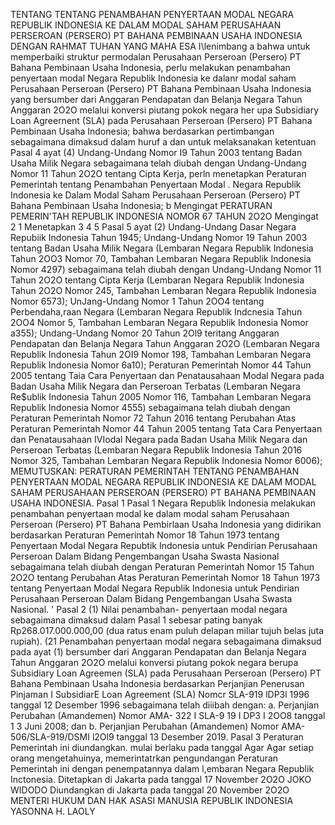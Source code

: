  TENTANG TENTANG PENAMBAHAN PENYERTAAN MODAL NEGARA REPUBLIK INDONESIA KE DALAM MODAL SAHAM PERUSAHAAN PERSEROAN (PERSERO) PT BAHANA PEMBINAAN USAHA INDONESIA
DENGAN RAHMAT TUHAN YANG MAHA ESA I\lenimbang a bahwa untuk memperbaiki struktur permodalan Perusahaan Perseroan (Persero) PT Bahana Pembinaan Usaha Indonesia, perlu melakukan penambahan penyertaan modal Negara Republik Indonesia ke dalanr modal saham Perusahaan Perseroan (Persero) PT Bahana Pembinaan Usaha Indonesia yang bersumber dari Anggaran Pendapatan dan Belanja Negara Tahun Anggaran 2O2O melalui konversi piutang pokok negara her upa Subsidiary Loan Agreernent (SLA) pada Perusahaan Perseroan (Persero) PT Bahana Pembinaan Usaha Indonesia; bahwa berdasarkan pertimbangan sebagaimana dimaksud dalam huruf a dan untuk melaksanakan ketentuan Pasal 4 ayat (4) Undang-Undang Nomor I9 Tahun 2003 tentang Badan Usaha Milik Negara sebagaimana telah diubah dengan Undang-Undang Nomor 11 Tahun 2O2O tentang Cipta Kerja, perln menetapkan Peraturan Pemerintah tentang Penambahan Penyertaan Modal . Negara Republik Indonesia ke Dalam Modal Saham Perusahaan Perseroan (Persero) PT Bahana Pembinaan Usaha Indonesia; b Mengingat PERATURAN PEMERIN'TAH REPUBLIK INDONESIA NOMOR 67 TAHUN 2O2O Mengingat 2 1 Menetapkan 3 4 5 Pasal 5 ayat (2) Undang-Undang Dasar Negara Repubiik Indonesia Tahun 1945; Undang-Undang Nomor 19 Tahun 2003 tentang Badan Usaha Milik Negara (Lembaran Negara Republik Indonesia Tahun 2OO3 Nomor 70, Tambahan Lembaran Negara Republik Indonesia Nomor 4297) sebagaimana telah diubah dengan Undang-Undang Nomor 11 Tahun 2O2O tentang Cipta Kerja (Lembaran Negara Republik Indonesia Tahun 2O2O Nomor 245, Tambahan Lembaran Negara Republik Indonesia Nomor 6573); UnJang-Undang Nomor 1 Tahun 2OO4 tentang Perbendaha,raan Negara (Lembaran Negara Republik Indcnesia Tahun 2OO4 Nomor 5, Tambahan Lembaran Negara Republik Indonesia Nomor a355); Undang-Undang Nomor 20 Tahun 2Ol9 teritang Anggaran Pendapatan dan Belanja Negara Tahun Anggaran 2O2O (Lembaran Negara Republik Indonesia Tahun 2OI9 Nomor 198, Tambahan Lembaran Negara Republik Indonesia Nomor 6a10); Peraturan Pemerintah Nomor 44 Tahun 2005 tentang Taia Cara Penyertaan dan Penatausahaan Modal Negara pada Badan Usaha Milik Negara dan Perseroan Terbatas (Lembaran Negara Re$ublik Indonesia Tahun 2005 Nomor 116, Tambahan Lembaran Negara Republik Indonesia Nomor 4555) sebagaimana telah diubah dengan Peraturan Pemerintah Nomor 72 Tahun 2016 tentang Perubahan Atas Peraturan Pemerintah Nomor 44 Tahun 2005 tentang Tata Cara Penyertaan dan Penatausahaan IVIodal Negara pada Badan Usaha Milik Negara dan Perseroan Terbatas (Lembaran Negara Republik Indonesia Tahun 2016 Nomor 325, Tambahan Lembaran Negara Republik Indonesia Nomor 6006);
MEMUTUSKAN:
 PERATURAN PEMERINTAH TENTANG PENAMBAHAN PENYERTAAN MODAL NEGARA REPUBLIK INDONESIA KE DALAM MODAL SAHAM PERUSAHAAN PERSEROAN (PERSERO) PT BAHANA PEMBINAAN USAHA INDONESIA.
Pasal 1
Pasal 1 Negara Republik Indonesia melakukan penambahan penyertaan modal ke dalam modal saham Perusahaan Perseroan (Persero) PT Bahana Pembirlaan Usaha Indonesia yang didirikan berdasarkan Peraturan Pemerintah Nomor 18 Tahun 1973 tentang Penyertaan Modal Negara Repubtik Indonesia untuk Pendirian Perusahaan Perseroan Dalam Bidang Pengembangan Usaha Swasta Nasional sebagaimana telah diubah dengan Peraturan Pemerintah Nomor 15 Tahun 2O2O tentang Perubahan Atas Peraturan Pemerintah Nomor 18 Tahun 1973 tentang Penyertaan Modal Negara Republik Indonesia untuk Pendirian Perusahaan Perseroan Dalam Bidang Pengembangan Usaha Swasta Nasional. ' Pasal 2 (1) Nilai penambahan- penyertaan modal negara sebagaimana dimaksud dalam Pasal 1 sebesar pating banyak Rp268.017.000.000,00 (dua ratus enam puluh delapan miliar tujuh belas juta rupiah). (21 Penambahan penyertaan modal negara sebagaimana dimaksud pada ayat (1) bersumber dari Anggaran Pendapatan dan Belanja Negara Tahun Anggaran 2O2O melalui konversi piutang pokok negara berupa Subsidiary Loan Agreemen (SLA) pada Perusahaan Perseroan (Persero) PT Bahana Pembinaan Usaha Indonesia berdasarkan Perjanjian Penerusan Pinjaman I SubsidiarE Loan Agreement (SLA) Nomcr SLA-919 lDP3l 1996 tanggal 12 Desember 1996 sebagaimana telah diiibah dengan:
a. Perjanjian Perubahan (Amandemen) Nomor AMA- 322 I SLA-9 19 I DP3 I 2OO8 tanggal 1 3 Juni 2008; dan
b. Perjanjian Perubahan (Amandemen) Nomor AMA- 506/SLA-919/DSMI l2Ol9 tanggal 13 Desember 2019.
Pasal 3
Peraturan Pemerintah ini diundangkan. mulai berlaku pada tanggal Agar
Agar setiap orang mengetahuinya, memerintatrkan pengundangan Peraturan Pemerintah ini dengan penempatannya dalam l,embaran Negara Republik Inctonesia. Ditetapkan di Jakarta pada tanggal 17 November 2O2O JOKO WIDODO Diundangkan di Jakarta pada tanggal 20 November 2O2O MENTERI HUKUM DAN HAK ASASI MANUSIA REPUBLIK INDONESIA YASONNA H. LAOLY